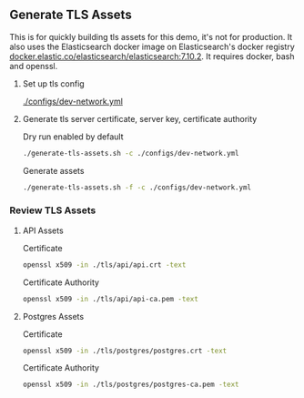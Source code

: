 ## Generate TLS Assets

This is for quickly building tls assets for this demo, it's not for production. It also uses the Elasticsearch docker image on Elasticsearch's docker registry [docker.elastic.co/elasticsearch/elasticsearch:7.10.2](https://www.docker.elastic.co/r/elasticsearch/elasticsearch:7.10.2). It requires docker, bash and openssl.

1.  Set up tls config

    [./configs/dev-network.yml](./configs/dev-network.yml)

1.  Generate tls server certificate, server key, certificate authority

    Dry run enabled by default

    ```bash
    ./generate-tls-assets.sh -c ./configs/dev-network.yml
    ```

    Generate assets

    ```bash
    ./generate-tls-assets.sh -f -c ./configs/dev-network.yml
    ```

### Review TLS Assets

1.  API Assets

    Certificate

    ```bash
    openssl x509 -in ./tls/api/api.crt -text
    ```

    Certificate Authority

    ```bash
    openssl x509 -in ./tls/api/api-ca.pem -text
    ```

1.  Postgres Assets

    Certificate

    ```bash
    openssl x509 -in ./tls/postgres/postgres.crt -text
    ```

    Certificate Authority

    ```bash
    openssl x509 -in ./tls/postgres/postgres-ca.pem -text
    ```
